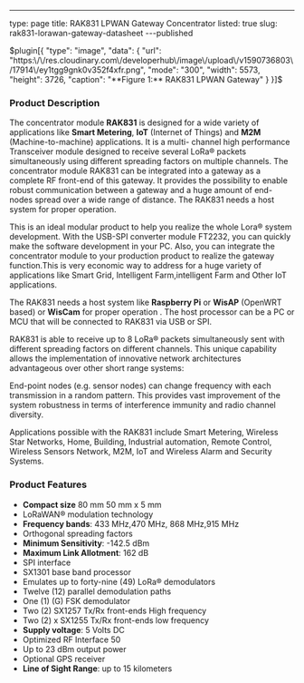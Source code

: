 ---
type: page
title: RAK831 LPWAN Gateway Concentrator
listed: true
slug: rak831-lorawan-gateway-datasheet
---published

$plugin[{
    "type": "image",
    "data": {
        "url": "https:\/\/res.cloudinary.com\/developerhub\/image\/upload\/v1590736803\/17914\/ey1tgg9gnk0v352f4xfr.png",
        "mode": "300",
        "width": 5573,
        "height": 3726,
        "caption": "**Figure 1:** RAK831 LPWAN Gateway"
    }
}]$

### Product Description

The concentrator module **RAK831** is designed for a wide variety of applications like **Smart Metering**, **IoT** (Internet of Things) and **M2M** (Machine-to-machine) applications. It is a multi- channel high performance Transceiver module designed to receive several LoRa® packets simultaneously using different spreading factors on multiple channels. The concentrator module RAK831 can be integrated into a gateway as a complete RF front-end of this gateway. It provides the possibility to enable robust communication between a gateway and a huge amount of end-nodes spread over a wide range of distance. The RAK831 needs a host system for proper operation. 

This is an ideal modular product to help you realize the whole Lora® system development. With the USB-SPI converter module FT2232, you can quickly make the software development in your PC. Also, you can integrate the concentrator module to your production product to realize the gateway function.This is very economic way to address for a huge variety of applications like Smart Grid, Intelligent Farm,intelligent Farm and Other IoT applications. 

The RAK831 needs a host system like **Raspberry Pi** or **WisAP** (OpenWRT based) or **WisCam** for proper operation . The host processor can be a PC or MCU that will be connected to RAK831 via USB or SPI.

RAK831 is able to receive up to 8 LoRa® packets simultaneously sent with different spreading factors on different channels. This unique capability allows the implementation of innovative network architectures advantageous over other short range systems:

End-point nodes (e.g. sensor nodes) can change frequency with each transmission in a random pattern. This provides vast improvement of the system robustness in terms of interference immunity and radio channel diversity.

Applications possible with the RAK831 include Smart Metering,  Wireless Star Networks, Home, Building, Industrial automation, Remote Control, Wireless Sensors Network, M2M, IoT and Wireless Alarm and Security Systems.

### Product Features

- **Compact size** 80 mm 50 mm x 5  mm
- LoRaWAN® modulation technology
- **Frequency bands**: 433 MHz,470 MHz, 868 MHz,915 MHz
- Orthogonal spreading factors
- **Minimum Sensitivity**: -142.5 dBm
- **Maximum Link Allotment**: 162 dB
- SPI interface
- SX1301 base band processor
- Emulates up to forty-nine (49)  LoRa® demodulators
- Twelve (12) parallel demodulation paths
- One (1) (G) FSK demodulator
- Two (2) SX1257 Tx/Rx front-ends High frequency
- Two (2) x SX1255 Tx/Rx front-ends low frequency
- **Supply voltage**: 5 Volts DC
- Optimized RF Interface 50
- Up to 23 dBm output power
- Optional GPS receiver 
- **Line of Sight Range**: up to 15 kilometers


